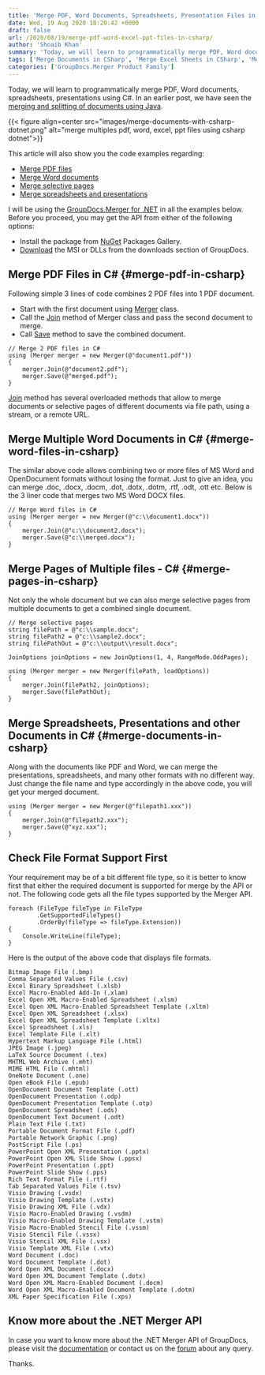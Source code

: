 ```yaml
---
title: 'Merge PDF, Word Documents, Spreadsheets, Presentation Files in C#'
date: Wed, 19 Aug 2020 18:20:42 +0000
draft: false
url: /2020/08/19/merge-pdf-word-excel-ppt-files-in-csharp/
author: 'Shoaib Khan'
summary: 'Today, we will learn to programmatically merge PDF, Word documents, spreadsheets, presentations using C#. In an earlier post, we have seen the [merging and splitting of documents using Java](https://blog.groupdocs.com/2020/05/20/merge-pdf-word-excel-powerpoint-documents-in-java/).'
tags: ['Merge Documents in CSharp', 'Merge Excel Sheets in CSharp', 'Merge PDF Files in CSharp', 'Merge PPT PPTX in CSharp', 'Merge Word Docs in CSharp']
categories: ['GroupDocs.Merger Product Family']
---
```


Today, we will learn to programmatically merge PDF, Word documents, spreadsheets, presentations using C#. In an earlier post, we have seen the [merging and splitting of documents using Java](https://blog.groupdocs.com/2020/05/20/merge-pdf-word-excel-powerpoint-documents-in-java/).



{{< figure align=center src="images/merge-documents-with-csharp-dotnet.png" alt="merge multiples pdf, word, excel, ppt files using csharp dotnet">}}


This article will also show you the code examples regarding:

*   [Merge PDF files](https://blog.groupdocs.com/2020/08/19/merge-pdf-word-excel-ppt-files-in-csharp/#merge-pdf-in-csharp)
*   [Merge Word documents](https://blog.groupdocs.com/2020/08/19/merge-pdf-word-excel-ppt-files-in-csharp/#merge-word-files-in-csharp)
*   [Merge selective pages](https://blog.groupdocs.com/2020/08/19/merge-pdf-word-excel-ppt-files-in-csharp/#merge-pages-in-csharp)
*   [Merge spreadsheets and presentations](https://blog.groupdocs.com/2020/08/19/merge-pdf-word-excel-ppt-files-in-csharp/#merge-documents-in-csharp)

I will be using the [GroupDocs.Merger for .NET](https://products.groupdocs.com/merger/net) in all the examples below. Before you proceed, you may get the API from either of the following options:

*   Install the package from [NuGet](https://www.nuget.org/packages/GroupDocs.Merger/) Packages Gallery.
*   [Download](https://downloads.groupdocs.com/merger/net) the MSI or DLLs from the downloads section of GroupDocs.

## Merge PDF Files in C# {#merge-pdf-in-csharp}

Following simple 3 lines of code combines 2 PDF files into 1 PDF document.

*   Start with the first document using [Merger](https://apireference.groupdocs.com/merger/net/groupdocs.merger/merger) class.
*   Call the [Join](https://apireference.groupdocs.com/merger/net/groupdocs.merger/merger/methods/join/index) method of Merger class and pass the second document to merge.
*   Call [Save](https://apireference.groupdocs.com/merger/net/groupdocs.merger/merger/methods/save/index) method to save the combined document.

```
// Merge 2 PDF files in C#
using (Merger merger = new Merger(@"document1.pdf"))
{
    merger.Join(@"document2.pdf");
    merger.Save(@"merged.pdf");
}
```

[Join](https://apireference.groupdocs.com/merger/net/groupdocs.merger/merger/methods/join/index) method has several overloaded methods that allow to merge documents or selective pages of different documents via file path, using a stream, or a remote URL.

## Merge Multiple Word Documents in C# {#merge-word-files-in-csharp}

The similar above code allows combining two or more files of MS Word and OpenDocument formats without losing the format. Just to give an idea, you can merge .doc, .docx, .docm, .dot, .dotx, .dotm, .rtf, .odt, .ott etc. Below is the 3 liner code that merges two MS Word DOCX files.

```
// Merge Word files in C#
using (Merger merger = new Merger(@"c:\\document1.docx"))
{
    merger.Join(@"c:\\document2.docx");
    merger.Save(@"c:\\merged.docx");
}
```

## Merge Pages of Multiple files - C# {#merge-pages-in-csharp}

Not only the whole document but we can also merge selective pages from multiple documents to get a combined single document.

```
// Merge selective pages
string filePath = @"c:\\sample.docx";
string filePath2 = @"c:\\sample2.docx";
string filePathOut = @"c:\\output\\result.docx";

JoinOptions joinOptions = new JoinOptions(1, 4, RangeMode.OddPages);

using (Merger merger = new Merger(filePath, loadOptions))
{
    merger.Join(filePath2, joinOptions);
    merger.Save(filePathOut);
}
```

## Merge Spreadsheets, Presentations and other Documents in C# {#merge-documents-in-csharp}

Along with the documents like PDF and Word, we can merge the presentations, spreadsheets, and many other formats with no different way. Just change the file name and type accordingly in the above code, you will get your merged document.

```
using (Merger merger = new Merger(@"filepath1.xxx"))
{
    merger.Join(@"filepath2.xxx");
    merger.Save(@"xyz.xxx");
}
```

## Check File Format Support First

Your requirement may be of a bit different file type, so it is better to know first that either the required document is supported for merge by the API or not. The following code gets all the file types supported by the Merger API.

```
foreach (FileType fileType in FileType
        .GetSupportedFileTypes()
        .OrderBy(fileType => fileType.Extension))
{
    Console.WriteLine(fileType);
}
```

Here is the output of the above code that displays file formats.

```
Bitmap Image File (.bmp)
Comma Separated Values File (.csv)
Excel Binary Spreadsheet (.xlsb)
Excel Macro-Enabled Add-In (.xlam)
Excel Open XML Macro-Enabled Spreadsheet (.xlsm)
Excel Open XML Macro-Enabled Spreadsheet Template (.xltm)
Excel Open XML Spreadsheet (.xlsx)
Excel Open XML Spreadsheet Template (.xltx)
Excel Spreadsheet (.xls)
Excel Template File (.xlt)
Hypertext Markup Language File (.html)
JPEG Image (.jpeg)
LaTeX Source Document (.tex)
MHTML Web Archive (.mht)
MIME HTML File (.mhtml)
OneNote Document (.one)
Open eBook File (.epub)
OpenDocument Document Template (.ott)
OpenDocument Presentation (.odp)
OpenDocument Presentation Template (.otp)
OpenDocument Spreadsheet (.ods)
OpenDocument Text Document (.odt)
Plain Text File (.txt)
Portable Document Format File (.pdf)
Portable Network Graphic (.png)
PostScript File (.ps)
PowerPoint Open XML Presentation (.pptx)
PowerPoint Open XML Slide Show (.ppsx)
PowerPoint Presentation (.ppt)
PowerPoint Slide Show (.pps)
Rich Text Format File (.rtf)
Tab Separated Values File (.tsv)
Visio Drawing (.vsdx)
Visio Drawing Template (.vstx)
Visio Drawing XML File (.vdx)
Visio Macro-Enabled Drawing (.vsdm)
Visio Macro-Enabled Drawing Template (.vstm)
Visio Macro-Enabled Stencil File (.vssm)
Visio Stencil File (.vssx)
Visio Stencil XML File (.vsx)
Visio Template XML File (.vtx)
Word Document (.doc)
Word Document Template (.dot)
Word Open XML Document (.docx)
Word Open XML Document Template (.dotx)
Word Open XML Macro-Enabled Document (.docm)
Word Open XML Macro-Enabled Document Template (.dotm)
XML Paper Specification File (.xps)
```

## Know more about the .NET Merger API

In case you want to know more about the .NET Merger API of GroupDocs, please visit the [documentation](https://docs.groupdocs.com/merger/net/getting-started/) or contact us on the [forum](https://forum.groupdocs.com/c/merger) about any query.

Thanks.




